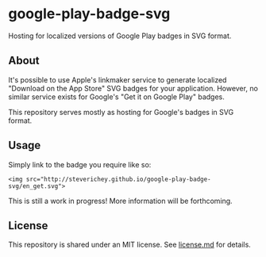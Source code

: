 google-play-badge-svg
=====================

Hosting for localized versions of Google Play badges in SVG format.

## About

It's possible to use Apple's linkmaker service to generate localized "Download on the App Store" SVG badges for your application. However, no similar service exists for Google's "Get it on Google Play" badges.

This repository serves mostly as hosting for Google's badges in SVG format.

## Usage

Simply link to the badge you require like so:

````
<img src="http://steverichey.github.io/google-play-badge-svg/en_get.svg">
````

This is still a work in progress! More information will be forthcoming.

## License

This repository is shared under an MIT license. See [license.md](https://github.com/steverichey/google-play-badge-svg/blob/master/license.md) for details.
